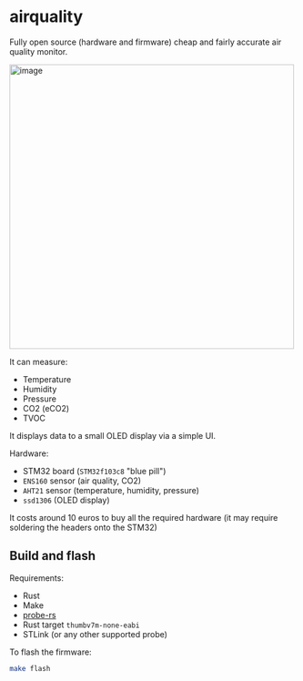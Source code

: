 # airquality

Fully open source (hardware and firmware) cheap and fairly accurate air quality monitor.

<img src="https://github.com/paologaleotti/airquality/assets/45665769/886df23f-7fe9-4707-bbe8-d8e5c07bd646" alt="image" width="500"/>

It can measure:

- Temperature
- Humidity
- Pressure
- CO2 (eCO2)
- TVOC

It displays data to a small OLED display via a simple UI.

Hardware:

- STM32 board (`STM32f103c8` "blue pill")
- `ENS160` sensor (air quality, CO2)
- `AHT21` sensor (temperature, humidity, pressure)
- `ssd1306` (OLED display)

It costs around 10 euros to buy all the required hardware
(it may require soldering the headers onto the STM32)

## Build and flash

Requirements:

- Rust
- Make
- [probe-rs](https://probe.rs/)
- Rust target `thumbv7m-none-eabi`
- STLink (or any other supported probe)

To flash the firmware:

```bash
make flash
```
